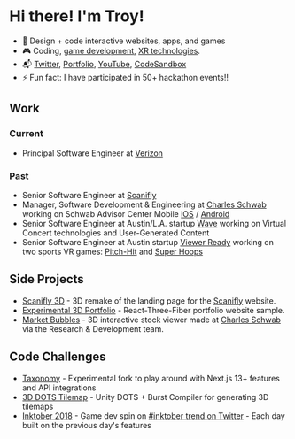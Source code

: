 # Hi there! I'm Troy!

- 📝 Design + code interactive websites, apps, and games
- 🎮 Coding, [game development](https://battlerockgames.com), [XR technologies](https://www.youtube.com/watch?v=IBscEPN4684&list=PLJEpIiwSQXrSlxagHN4Gu1-lGLPwE74IZ).
- 📬 <a target="_blank" href="https://twitter.com/thunderawesome">Twitter</a>, <a href="https://troyjsanders.com">Portfolio</a>, <a href="https://www.youtube.com/channel/UCTZtI2_kC7w8E-O-1pEqmNg">YouTube</a>, <a href="https://codesandbox.io/u/thunderawesome">CodeSandbox</a>
- ⚡ Fun fact: I have participated in 50+ hackathon events!!

## Work

### Current
- Principal Software Engineer at [Verizon](https://www.verizon.com/business/solutions/industry/manufacturing/smart-manufacturing-and-industry-4-0/)

### Past
- Senior Software Engineer at [Scanifly](https://scanifly.com)
- Manager, Software Development & Engineering at [Charles Schwab](https://www.schwab.com/) working on Schwab Advisor Center Mobile [iOS](https://apps.apple.com/us/app/schwab-advisor-center-mobile/id534260637) / [Android](https://play.google.com/store/apps/details?id=com.schwab.as.mobile&hl=en_US&gl=US)
- Senior Software Engineer at Austin/L.A. startup [Wave](https://wavexr.com/) working on Virtual Concert technologies and User-Generated Content
- Senior Software Engineer at Austin startup [Viewer Ready](https://viewerready.com/) working on two sports VR games: [Pitch-Hit](https://store.steampowered.com/app/527580/PITCHHIT_ARCADE/) and [Super Hoops](https://viewerready.com/project/super-hoops/)
 
## Side Projects
- <a href="https://codesandbox.io/s/1cvvf1">Scanifly 3D</a> - 3D remake of the landing page for the [Scanifly](https://scanifly.com) website.
- <a href="https://codesandbox.io/s/elastic-wave-rdnm9t">Experimental 3D Portfolio</a> - React-Three-Fiber portfolio website sample.
- <a href="https://codesandbox.io/s/reverent-euler-smr1n3">Market Bubbles</a> - 3D interactive stock viewer made at [Charles Schwab](https://www.schwab.com/) via the Research & Development team.


## Code Challenges
- [Taxonomy](https://github.com/thunderawesome/taxonomy) - Experimental fork to play around with Next.js 13+ features and API integrations
- [3D DOTS Tilemap](https://github.com/thunderawesome/3DTileMapDOTS) - Unity DOTS + Burst Compiler for generating 3D tilemaps
- [Inktober 2018](https://github.com/thunderawesome/inktober) - Game dev spin on [#inktober trend on Twitter](https://twitter.com/hashtag/Inktober) - Each day built on the previous day's features

<!--
**thunderawesome/thunderawesome** is a ✨ _special_ ✨ repository because its `README.md` (this file) appears on your GitHub profile.

Here are some ideas to get you started:

- 🔭 I’m currently working on ...
- 🌱 I’m currently learning ...
- 👯 I’m looking to collaborate on ...
- 🤔 I’m looking for help with ...
- 💬 Ask me about ...
- 📫 How to reach me: ...
- 😄 Pronouns: ...
- ⚡ Fun fact: ...
-->
